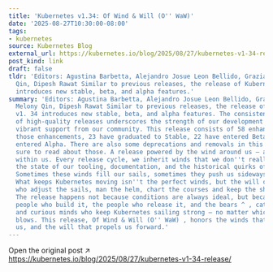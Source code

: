 ```yaml
---
title: 'Kubernetes v1.34: Of Wind & Will (O'' WaW)'
date: '2025-08-27T10:30:00-08:00'
tags:
- kubernetes
source: Kubernetes Blog
external_url: https://kubernetes.io/blog/2025/08/27/kubernetes-v1-34-release/
post_kind: link
draft: false
tldr: 'Editors: Agustina Barbetta, Alejandro Josue Leon Bellido, Graziano Casto, Melony
  Qin, Dipesh Rawat Similar to previous releases, the release of Kubernetes v1. 34
  introduces new stable, beta, and alpha features.'
summary: 'Editors: Agustina Barbetta, Alejandro Josue Leon Bellido, Graziano Casto,
  Melony Qin, Dipesh Rawat Similar to previous releases, the release of Kubernetes
  v1. 34 introduces new stable, beta, and alpha features. The consistent delivery
  of high-quality releases underscores the strength of our development cycle and the
  vibrant support from our community. This release consists of 58 enhancements. Of
  those enhancements, 23 have graduated to Stable, 22 have entered Beta, and 13 have
  entered Alpha. There are also some deprecations and removals in this release; make
  sure to read about those. A release powered by the wind around us — and the will
  within us. Every release cycle, we inherit winds that we don''t really control —
  the state of our tooling, documentation, and the historical quirks of our project.
  Sometimes these winds fill our sails, sometimes they push us sideways or die down.
  What keeps Kubernetes moving isn''t the perfect winds, but the will of our sailors
  who adjust the sails, man the helm, chart the courses and keep the ship steady.
  The release happens not because conditions are always ideal, but because of the
  people who build it, the people who release it, and the bears ^ , cats, dogs, wizards,
  and curious minds who keep Kubernetes sailing strong — no matter which way the wind
  blows. This release, Of Wind & Will (O'' WaW) , honors the winds that have shaped
  us, and the will that propels us forward.'
---
```

Open the original post ↗ https://kubernetes.io/blog/2025/08/27/kubernetes-v1-34-release/

